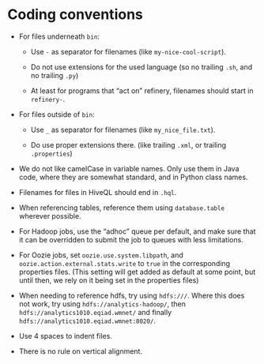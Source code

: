 # Coding conventions

* For files underneath ```bin```:
   * Use ```-``` as separator for filenames (like
     ```my-nice-cool-script```).

   * Do not use extensions for the used language (so no trailing
     ```.sh```, and no trailing ```.py```)

   * At least for programs that “act on” refinery, filenames should
     start in ```refinery-```.

* For files outside of ```bin```:
  * Use ```_``` as separator for filenames (like
    ```my_nice_file.txt```).

  * Do use proper extensions there. (like trailing ```.xml```, or
    trailing ```.properties```)

* We do not like camelCase in variable names. Only use them in Java
  code, where they are somewhat standard, and in Python class names.

* Filenames for files in HiveQL should end in ```.hql```.

* When referencing tables, reference them using ```database.table```
  wherever possible.

* For Hadoop jobs, use the “adhoc” queue per default, and make sure
  that it can be overridden to submit the job to queues with less
  limitations.

* For Oozie jobs, set ```oozie.use.system.libpath```, and
  ```oozie.action.external.stats.write``` to ```true``` in the
  corresponding properties files. (This setting will get added as
  default at some point, but until then, we rely on it being set in
  the properties files)

* When needing to reference hdfs, try using ```hdfs:///```. Where this
  does not work, try using ```hdfs://analytics-hadoop/```, then
  ```hdfs://analytics1010.eqiad.wmnet/``` and finally
  ```hdfs://analytics1010.eqiad.wmnet:8020/```.

* Use 4 spaces to indent files.

* There is no rule on vertical alignment.